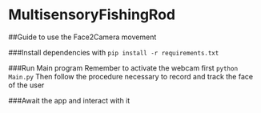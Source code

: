 # MultisensoryFishingRod


##Guide to use the Face2Camera movement 

###Install dependencies with 
```pip install -r requirements.txt```

###Run Main program
Remember to activate the webcam first
```python Main.py```
Then follow the procedure necessary to record and track the face of the user

###Await the app and interact with it
